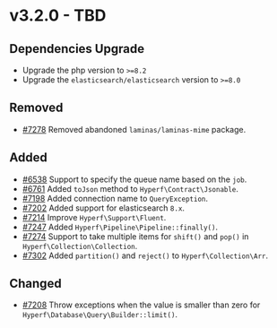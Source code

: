 # v3.2.0 - TBD

## Dependencies Upgrade

- Upgrade the php version to `>=8.2`
- Upgrade the `elasticsearch/elasticsearch` version to `>=8.0`

## Removed

- [#7278](https://github.com/hyperf/hyperf/pull/7278) Removed abandoned `laminas/laminas-mime` package.

## Added

- [#6538](https://github.com/hyperf/hyperf/pull/6538) Support to specify the queue name based on the `job`.
- [#6761](https://github.com/hyperf/hyperf/pull/6761) Added `toJson` method to `Hyperf\Contract\Jsonable`.
- [#7198](https://github.com/hyperf/hyperf/pull/7198) Added connection name to `QueryException`.
- [#7202](https://github.com/hyperf/hyperf/pull/7202) Added support for elasticsearch `8.x`.
- [#7214](https://github.com/hyperf/hyperf/pull/7214) Improve `Hyperf\Support\Fluent`.
- [#7247](https://github.com/hyperf/hyperf/pull/7247) Added `Hyperf\Pipeline\Pipeline::finally()`.
- [#7274](https://github.com/hyperf/hyperf/pull/7274) Support to take multiple items for `shift()` and `pop()` in `Hyperf\Collection\Collection`.
- [#7302](https://github.com/hyperf/hyperf/pull/7302) Added `partition()` and `reject()` to `Hyperf\Collection\Arr`.

## Changed

- [#7208](https://github.com/hyperf/hyperf/pull/7208) Throw exceptions when the value is smaller than zero for `Hyperf\Database\Query\Builder::limit()`.
